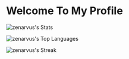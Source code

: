 # Welcome To My Profile

![zenarvus's Stats](https://github-readme-stats.vercel.app/api?username=zenarvus&theme=highcontrast&show_icons=true&hide_border=false&count_private=true)

![zenarvus's Top Languages](https://github-readme-stats.vercel.app/api/top-langs/?username=zenarvus&theme=highcontrast&show_icons=true&hide_border=false&layout=compact)

![zenarvus's Streak](https://github-readme-streak-stats.herokuapp.com/?user=zenarvus&theme=highcontrast&hide_border=false)
